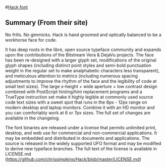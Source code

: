﻿#[Hack font](http://sourcefoundry.org/hack/)

## Summary (From their site)
No frills. No gimmicks. Hack is hand groomed and optically balanced to be a workhorse face for code.

It has deep roots in the libre, open source typeface community and expands upon the contributions of the Bitstream Vera & DejaVu projects. The face has been re-designed with a larger glyph set, modifications of the original glyph shapes (including distinct point styles and semi-bold punctuation weight in the regular set to make analphabetic characters less transparent), and meticulous attention to metrics (including numerous spacing adjustments to improve the rhythm of the face and the legibility of code at small text sizes). The large x-height + wide aperture + low contrast design combined with PostScript hinting/hint replacement programs and a TrueType instruction set make it highly legible at commonly used source code text sizes with a sweet spot that runs in the 8px - 12px range on modern desktop and laptop monitors. Combine it with an HD monitor and you can comfortably work at 6 or 7px sizes. The full set of changes are available in the changelog.

The font binaries are released under a license that permits unlimited print, desktop, and web use for commercial and non-commercial applications. It may be embedded and distributed in documents and applications. The source is released in the widely supported UFO format and may be modified to derive new typeface branches. The full text of the license is available in LICENSE.md (https://github.com/chrissimpkins/Hack/blob/master/LICENSE.md)

